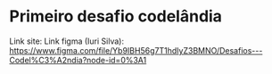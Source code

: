 # Primeiro desafio codelândia


Link site:
Link figma (Iuri Silva): https://www.figma.com/file/Yb9IBH56g7T1hdIyZ3BMNO/Desafios---Codel%C3%A2ndia?node-id=0%3A1
